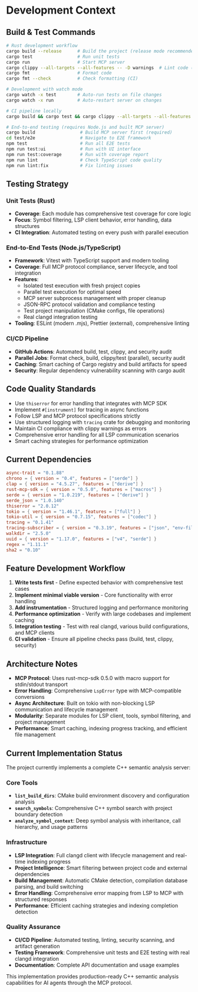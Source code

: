 # Development Context

## Build & Test Commands

```bash
# Rust development workflow
cargo build --release      # Build the project (release mode recommended)
cargo test                 # Run unit tests
cargo run                  # Start MCP server
cargo clippy --all-targets --all-features -- -D warnings  # Lint code (CI standard)
cargo fmt                  # Format code
cargo fmt --check          # Check formatting (CI)

# Development with watch mode
cargo watch -x test        # Auto-run tests on file changes
cargo watch -x run         # Auto-restart server on changes

# CI pipeline locally
cargo build && cargo test && cargo clippy --all-targets --all-features -- -D warnings && cargo fmt --check

# End-to-end testing (requires Node.js and built MCP server)
cargo build                 # Build MCP server first (required)
cd test/e2e                 # Navigate to E2E framework
npm test                    # Run all E2E tests
npm run test:ui             # Run with UI interface
npm run test:coverage       # Run with coverage report
npm run lint                # Check TypeScript code quality
npm run lint:fix            # Fix linting issues
```

## Testing Strategy

### Unit Tests (Rust)

- **Coverage**: Each module has comprehensive test coverage for core logic
- **Focus**: Symbol filtering, LSP client behavior, error handling, data structures
- **CI Integration**: Automated testing on every push with parallel execution

### End-to-End Tests (Node.js/TypeScript)

- **Framework**: Vitest with TypeScript support and modern tooling
- **Coverage**: Full MCP protocol compliance, server lifecycle, and tool integration
- **Features**:
  - Isolated test execution with fresh project copies
  - Parallel test execution for optimal speed
  - MCP server subprocess management with proper cleanup
  - JSON-RPC protocol validation and compliance testing
  - Test project manipulation (CMake configs, file operations)
  - Real clangd integration testing
- **Tooling**: ESLint (modern .mjs), Prettier (external), comprehensive linting

### CI/CD Pipeline

- **GitHub Actions**: Automated build, test, clippy, and security audit
- **Parallel Jobs**: Format check, build, clippy/test (parallel), security audit
- **Caching**: Smart caching of Cargo registry and build artifacts for speed
- **Security**: Regular dependency vulnerability scanning with cargo audit

## Code Quality Standards

- Use `thiserror` for error handling that integrates with MCP SDK
- Implement `#[instrument]` for tracing in async functions
- Follow LSP and MCP protocol specifications strictly
- Use structured logging with `tracing` crate for debugging and monitoring
- Maintain CI compliance with clippy warnings as errors
- Comprehensive error handling for all LSP communication scenarios
- Smart caching strategies for performance optimization

## Current Dependencies

```toml
async-trait = "0.1.88"
chrono = { version = "0.4", features = ["serde"] }
clap = { version = "4.5.27", features = ["derive"] }
rust-mcp-sdk = { version = "0.5.0", features = ["macros"] }
serde = { version = "1.0.219", features = ["derive"] }
serde_json = "1.0.140"
thiserror = "2.0.12"
tokio = { version = "1.46.1", features = ["full"] }
tokio-util = { version = "0.7.15", features = ["codec"] }
tracing = "0.1.41"
tracing-subscriber = { version = "0.3.19", features = ["json", "env-filter"] }
walkdir = "2.5.0"
uuid = { version = "1.17.0", features = ["v4", "serde"] }
regex = "1.11.1"
sha2 = "0.10"
```

## Feature Development Workflow

1. **Write tests first** - Define expected behavior with comprehensive test cases
2. **Implement minimal viable version** - Core functionality with error handling
3. **Add instrumentation** - Structured logging and performance monitoring
4. **Performance optimization** - Verify with large codebases and implement caching
5. **Integration testing** - Test with real clangd, various build configurations, and MCP clients
6. **CI validation** - Ensure all pipeline checks pass (build, test, clippy, security)

## Architecture Notes

- **MCP Protocol**: Uses rust-mcp-sdk 0.5.0 with macro support for stdin/stdout transport
- **Error Handling**: Comprehensive `LspError` type with MCP-compatible conversions
- **Async Architecture**: Built on tokio with non-blocking LSP communication and lifecycle management
- **Modularity**: Separate modules for LSP client, tools, symbol filtering, and project management
- **Performance**: Smart caching, indexing progress tracking, and efficient file management

## Current Implementation Status

The project currently implements a complete C++ semantic analysis server:

### Core Tools

- **`list_build_dirs`**: CMake build environment discovery and configuration analysis
- **`search_symbols`**: Comprehensive C++ symbol search with project boundary detection
- **`analyze_symbol_context`**: Deep symbol analysis with inheritance, call hierarchy, and usage patterns

### Infrastructure

- **LSP Integration**: Full clangd client with lifecycle management and real-time indexing progress
- **Project Intelligence**: Smart filtering between project code and external dependencies
- **Build Management**: Automatic CMake detection, compilation database parsing, and build switching
- **Error Handling**: Comprehensive error mapping from LSP to MCP with structured responses
- **Performance**: Efficient caching strategies and indexing completion detection

### Quality Assurance

- **CI/CD Pipeline**: Automated testing, linting, security scanning, and artifact generation
- **Testing Framework**: Comprehensive unit tests and E2E testing with real clangd integration
- **Documentation**: Complete API documentation and usage examples

This implementation provides production-ready C++ semantic analysis capabilities for AI agents through the MCP protocol.
